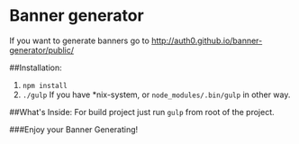 Banner generator
============================

If you want to generate banners go to http://auth0.github.io/banner-generator/public/

##Installation:
1. ```npm install```
2. ```./gulp``` If you have *nix-system, or ```node_modules/.bin/gulp``` in other way.

##What's Inside:
For build project just run ```gulp``` from root of the project. 

###Enjoy your Banner Generating!
